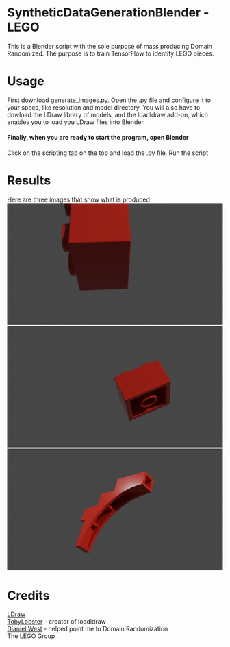 # SyntheticDataGenerationBlender - LEGO
This is a Blender script with the sole purpose of mass producing Domain Randomized. The purpose is to train TensorFlow to identify LEGO pieces.

# Usage
First download generate_images.py. Open the .py file and configure it to your specs, like resolution and model directory. You will also have to dowload the LDraw library of models, and the loadldraw add-on, which enables you to load you LDraw files into Blender.
#### Finally, when you are ready to start the program, open Blender
Click on the scripting tab on the top and load the .py file. Run the script
# Results
Here are three images that show what is produced
![3003_0001](/images/3003_0001.png)
![3003_0002](/images/3003_0002.png)
![2339_0001](/images/2339_0001.png)
# Credits
[LDraw](https://www.ldraw.org/)<br />
[TobyLobster](https://github.com/TobyLobster) - creator of loadldraw<br />
[Dianiel West](https://twitter.com/JustASquid/) - helped point me to Domain Randomization<br />
The LEGO Group<br />
